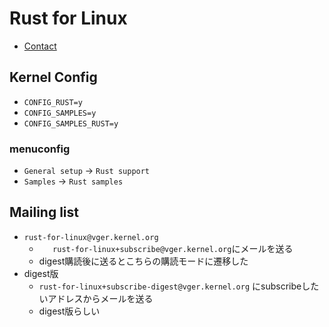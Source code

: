 # Rust for Linux

* [Contact](https://rust-for-linux.com/contact)

## Kernel Config

* `CONFIG_RUST=y`
* `CONFIG_SAMPLES=y`
* `CONFIG_SAMPLES_RUST=y`

### menuconfig

* `General setup` -> `Rust support`
* `Samples` -> `Rust samples`

## Mailing list

* `rust-for-linux@vger.kernel.org`
  * `	rust-for-linux+subscribe@vger.kernel.org`にメールを送る
  * digest購読後に送るとこちらの購読モードに遷移した
* digest版
  * `rust-for-linux+subscribe-digest@vger.kernel.org` にsubscribeしたいアドレスからメールを送る
  * digest版らしい
